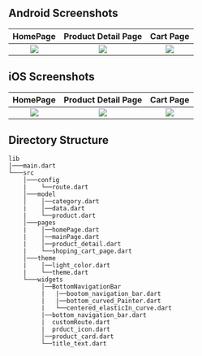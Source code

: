 

## Android Screenshots

  HomePage                 |   Product Detail Page        |  Cart Page
:-------------------------:|:-------------------------:|:-------------------------:
![](https://github.com/TheAlphamerc/flutter_ecommerce_app/blob/master/screenshots/screenshot_1.jpg?raw=true)|![](https://github.com/TheAlphamerc/flutter_ecommerce_app/blob/master/screenshots/screenshot_2.jpg?raw=true)|![](https://github.com/TheAlphamerc/flutter_ecommerce_app/blob/master/screenshots/screenshot_3.jpg?raw=true)

## iOS Screenshots
  HomePage                 |   Product Detail Page        |  Cart Page
:-------------------------:|:-------------------------:|:-------------------------:
![](https://github.com/TheAlphamerc/flutter_ecommerce_app/blob/master/screenshots/screenshot_ios_1.png?raw=true)|![](https://github.com/TheAlphamerc/flutter_ecommerce_app/blob/master/screenshots/screenshot_ios_2.png?raw=true)|![](https://github.com/TheAlphamerc/flutter_ecommerce_app/blob/master/screenshots/screenshot_ios_3.png?raw=true)

## Directory Structure
```
lib
│───main.dart    
└───src
    │───config
    |    └──route.dart
    │───model
    │    │──category.dart
    |    │──data.dart
    |    └──product.dart
    │───pages
    |    │──homePage.dart
    |    │──mainPage.dart
    |    │──product_detail.dart
    |    └──shoping_cart_page.dart
    │───theme
    |    │──light_color.dart
    |    └──theme.dart
    └───widgets
         │──BottomNavigationBar
         |   |──bootom_navigation_bar.dart
         |   |──bottom_curved_Painter.dart
         |   └──centered_elasticIn_curve.dart
         |──bottom_navigation_bar.dart
         |  customRoute.dart
         |  prduct_icon.dart
         │──product_card.dart
         └──title_text.dart

